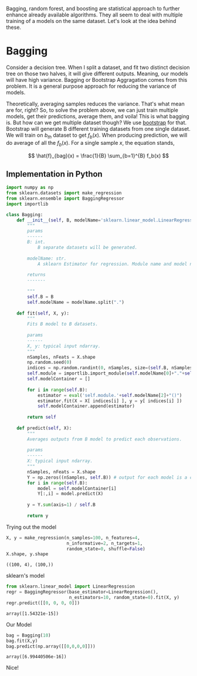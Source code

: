 Bagging, random forest, and boosting are statistical approach to further enhance already available algorithms. They all seem to deal with multiple training of a models on the same dataset. Let's look at the idea behind these.

# Bagging

Consider a decision tree. When I split a dataset, and fit two distinct decision tree on those two halves, it will give different outputs. Meaning, our models will have high variance. Bagging or Bootstrap Aggragation comes from this problem. It is a general purpose approach for reducing the variance of models.

Theoretically, averaging samples reduces the variance. That's what mean are for, right? So, to solve the problem above, we can just train multiple models, get their predictions, average them, and voila! This is what bagging is. But how can we get multiple dataset though? We use [bootstrap](https://en.wikipedia.org/wiki/Bootstrapping_%28statistics%29) for that. Bootstrap will generate B different training datasets from one single dataset. We will train on $b_{th}$ dataset to get $f_b(x)$. When producing prediction, we will do average of all the $f_b(x)$. For a single sample $x$, the equation stands,

$$
\hat{f}_{bag}(x) = \frac{1}{B} \sum_{b=1}^{B} f_b(x)
$$

## Implementation in Python


```python
import numpy as np
from sklearn.datasets import make_regression
from sklearn.ensemble import BaggingRegressor
import importlib
```


```python
class Bagging:
    def __init__(self, B, modelName='sklearn.linear_model.LinearRegression'):
        """
        params
        ------
        B: int. 
            B separate datasets will be generated.
        
        modelName: str. 
            A sklearn Estimator for regression. Module name and model name must be separated by dot(.). Default: "sklearn.linear_model.LinearRegressor"
        
        returns
        -------
        
        """
        self.B = B
        self.modelName = modelName.split(".")
        
    def fit(self, X, y):
        """
        Fits B model to B datasets.
        
        params
        ------
        X, y: typical input ndarray.
        """
        nSamples, nFeats = X.shape
        np.random.seed(0)
        indices = np.random.randint(0, nSamples, size=(self.B, nSamples))
        self.module = importlib.import_module(self.modelName[0]+"."+self.modelName[1])
        self.modelContainer = []
        
        for i in range(self.B):
            estimator = eval('self.module.'+self.modelName[2]+"()")
            estimator.fit(X = X[ indices[i] ], y = y[ indices[i] ])
            self.modelContainer.append(estimator)
        
        return self
    
    def predict(self, X):
        """
        Averages outputs from B model to predict each observations.
        
        params
        ------
        X: typical input ndarray.
        """
        nSamples, nFeats = X.shape
        Y = np.zeros((nSamples, self.B)) # output for each model is a column vector. output for each sample is row vector
        for i in range(self.B):
            model = self.modelContainer[i]
            Y[:,i] = model.predict(X)
        
        y = Y.sum(axis=1) / self.B
        
        return y
```

Trying out the model


```python
X, y = make_regression(n_samples=100, n_features=4,
                       n_informative=2, n_targets=1,
                       random_state=0, shuffle=False)
X.shape, y.shape
```




    ((100, 4), (100,))



sklearn's model


```python
from sklearn.linear_model import LinearRegression
regr = BaggingRegressor(base_estimator=LinearRegression(),
                        n_estimators=10, random_state=0).fit(X, y)
regr.predict([[0, 0, 0, 0]])
```




    array([1.54321e-15])



Our Model


```python
bag = Bagging(10)
bag.fit(X,y)
bag.predict(np.array([[0,0,0,0]]))
```




    array([6.99440506e-16])



Nice!
